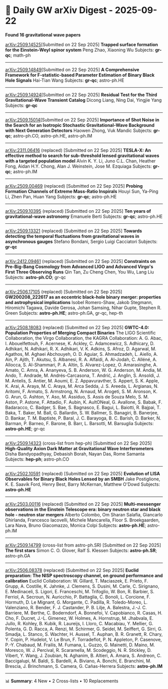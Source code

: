 # 📡 Daily GW arXiv Digest - 2025-09-22
**Found 16 gravitational wave papers**

[arXiv:2509.14525](https://arxiv.org/abs/2509.14525)[Submitted on 22 Sep 2025]
**Trapped surface formation for the Einstein-Weyl spinor system**
Peng Zhao, Xiaoning Wu
Subjects: **gr-qc**; math-ph

---

[arXiv:2509.14849](https://arxiv.org/abs/2509.14849)[Submitted on 22 Sep 2025]
**A Comprehensive Framework for F-statistic-based Parameter Estimation of Binary Black Hole Signals**
Hai-Tian Wang
Subjects: **gr-qc**; astro-ph.HE

---

[arXiv:2509.14924](https://arxiv.org/abs/2509.14924)[Submitted on 22 Sep 2025]
**Residual Test for the Third Gravitational-Wave Transient Catalog**
Dicong Liang, Ning Dai, Yingjie Yang
Subjects: **gr-qc**

---

[arXiv:2509.15014](https://arxiv.org/abs/2509.15014)[Submitted on 22 Sep 2025]
**Importance of Shot Noise in the Search for an Isotropic Stochastic Gravitational-Wave Background with Next Generation Detectors**
Haowen Zhong, Vuk Mandic
Subjects: **gr-qc**; astro-ph.CO, astro-ph.HE, astro-ph.IM

---

[arXiv:2311.06416](https://arxiv.org/abs/2311.06416) (replaced) [Submitted on 22 Sep 2025]
**TESLA-X: An effective method to search for sub-threshold lensed gravitational waves with a targeted population model**
Alvin K. Y. Li, Juno C.L. Chan, Heather Fong, Aidan H.Y. Chong, Alan J. Weinstein, Jose M. Ezquiaga
Subjects: **gr-qc**; astro-ph.IM

---

[arXiv:2509.00469](https://arxiv.org/abs/2509.00469) (replaced) [Submitted on 22 Sep 2025]
**Probing Formation Channels of Extreme Mass-Ratio Inspirals**
Houyi Sun, Ya-Ping Li, Zhen Pan, Huan Yang
Subjects: **gr-qc**; astro-ph.HE

---

[arXiv:2509.10395](https://arxiv.org/abs/2509.10395) (replaced) [Submitted on 22 Sep 2025]
**Ten years of gravitational-wave astronomy**
Emanuele Berti
Subjects: **gr-qc**; astro-ph.HE

---

[arXiv:2509.13321](https://arxiv.org/abs/2509.13321) (replaced) [Submitted on 22 Sep 2025]
**Towards detecting the temporal fluctuations from gravitational waves in asynchronous gauges**
Stefano Bondani, Sergio Luigi Cacciatori
Subjects: **gr-qc**

---

[arXiv:2412.09461](https://arxiv.org/abs/2412.09461) (replaced) [Submitted on 22 Sep 2025]
**Constraints on Pre-Big-Bang Cosmology from Advanced LIGO and Advanced Virgo's First Three Observing Runs**
Qin Tan, Zu Cheng Chen, You Wu, Lang Liu
Subjects: **astro-ph.CO**; gr-qc

---

[arXiv:2506.17105](https://arxiv.org/abs/2506.17105) (replaced) [Submitted on 22 Sep 2025]
**GW200208_222617 as an eccentric black-hole binary merger: properties and astrophysical implications**
Isobel Romero-Shaw, Jakob Stegmann, Hiromichi Tagawa, Davide Gerosa, Johan Samsing, Nihar Gupte, Stephen R. Green
Subjects: **astro-ph.HE**; astro-ph.GA, gr-qc, hep-th

---

[arXiv:2508.18083](https://arxiv.org/abs/2508.18083) (replaced) [Submitted on 22 Sep 2025]
**GWTC-4.0: Population Properties of Merging Compact Binaries**
The LIGO Scientific Collaboration, the Virgo Collaboration, the KAGRA Collaboration: A. G. Abac, I. Abouelfettouh, F. Acernese, K. Ackley, C. Adamcewicz, S. Adhicary, D. Adhikari, N. Adhikari, R. X. Adhikari, V. K. Adkins, S. Afroz, D. Agarwal, M. Agathos, M. Aghaei Abchouyeh, O. D. Aguiar, S. Ahmadzadeh, L. Aiello, A. Ain, P. Ajith, T. Akutsu, S. Albanesi, R. A. Alfaidi, A. Al-Jodah, C. Alléné, A. Allocca, S. Al-Shammari, P. A. Altin, S. Alvarez-Lopez, O. Amarasinghe, A. Amato, C. Amra, A. Ananyeva, S. B. Anderson, W. G. Anderson, M. Andia, M. Ando, T. Andrade, M. Andrés-Carcasona, T. Andrić, J. Anglin, S. Ansoldi, J. M. Antelis, S. Antier, M. Aoumi, E. Z. Appavuravther, S. Appert, S. K. Apple, K. Arai, A. Araya, M. C. Araya, M. Arca Sedda, J. S. Areeda, L. Argianas, N. Aritomi, F. Armato, S. Armstrong, N. Arnaud, M. Arogeti, S. M. Aronson, K. G. Arun, G. Ashton, Y. Aso, M. Assiduo, S. Assis de Souza Melo, S. M. Aston, P. Astone, F. Attadio, F. Aubin, K. AultONeal, G. Avallone, S. Babak, F. Badaracco, C. Badger, S. Bae, S. Bagnasco, E. Bagui, L. Baiotti, R. Bajpai, T. Baka, T. Baker, M. Ball, G. Ballardin, S. W. Ballmer, S. Banagiri, B. Banerjee, D. Bankar, T. M. Baptiste, P. Baral, J. C. Barayoga, B. C. Barish, D. Barker, N. Barman, P. Barneo, F. Barone, B. Barr, L. Barsotti, M. Barsuglia
Subjects: **astro-ph.HE**; gr-qc

---

[arXiv:2509.14323](https://arxiv.org/abs/2509.14323) (cross-list from hep-ph) [Submitted on 22 Sep 2025]
**High-Quality Axion Dark Matter at Gravitational Wave Interferometers**
Disha Bandyopadhyay, Debasish Borah, Nayan Das, Rome Samanta
Subjects: **hep-ph**; astro-ph.CO

---

[arXiv:2502.10591](https://arxiv.org/abs/2502.10591) (replaced) [Submitted on 22 Sep 2025]
**Evolution of LISA Observables for Binary Black Holes Lensed by an SMBH**
Jake Postiglione, K. E. Saavik Ford, Henry Best, Barry McKernan, Matthew O'Dowd
Subjects: **astro-ph.HE**

---

[arXiv:2503.00116](https://arxiv.org/abs/2503.00116) (replaced) [Submitted on 22 Sep 2025]
**Multi-messenger observations in the Einstein Telescope era: binary neutron star and black hole - neutron star mergers**
Alberto Colombo, Om Sharan Salafia, Giancarlo Ghirlanda, Francesco Iacovelli, Michele Mancarella, Floor S. Broekgaarden, Lara Nava, Bruno Giacomazzo, Monica Colpi
Subjects: **astro-ph.HE**; astro-ph.IM

---

[arXiv:2509.14799](https://arxiv.org/abs/2509.14799) (cross-list from astro-ph.SR) [Submitted on 22 Sep 2025]
**The first stars**
Simon C. O. Glover, Ralf S. Klessen
Subjects: **astro-ph.SR**; astro-ph.GA

---

[arXiv:2506.08378](https://arxiv.org/abs/2506.08378) (replaced) [Submitted on 22 Sep 2025]
**Euclid preparation: The NISP spectroscopy channel, on ground performance and calibration**
Euclid Collaboration: W. Gillard, T. Maciaszek, E. Prieto, F. Grupp, A. Costille, K. Jahnke, J. Clemens, S. Dusini, M. Carle, C. Sirignano, E. Medinaceli, S. Ligori, E. Franceschi, M. Trifoglio, W. Bon, R. Barbier, S. Ferriol, A. Secroun, N. Auricchio, P. Battaglia, C. Bonoli, L. Corcione, F. Hormuth, D. Le Mignant, G. Morgante, C. Padilla, R. Toledo-Moreo, L. Valenziano, R. Bender, F. J. Castander, P. B. Lilje, A. Balestra, J.-J. C. Barriere, M. Berthe, C. Boderndorf, A. Bonnefoi, V. Capobianco, R. Casas, H. Cho, F. Ducret, J.-L. Gimenez, W. Holmes, A. Hornstrup, M. Jhabvala, E. Jullo, R. Kohley, B. Kubik, R. Laureijs, I. Lloro, C. Macabiau, Y. Mellier, G. Polenta, G. D. Racca, A. Renzi, M. Schirmer, G. Seidel, M. Seiffert, G. Sirri, G. Smadja, L. Stanco, S. Wachter, H. Aussel, T. Auphan, B. R. Granett, R. Chary, Y. Copin, P. Hudelot, V. Le Brun, F. Torradeflot, P. N. Appleton, P. Casenove, P.-Y. Chabaud, M. Frailis, M. Fumana, L. Guzzo, G. Mainetti, D. Maino, M. Moresco, W. J. Percival, R. Scaramella, M. Scodeggio, N. R. Stickley, D. Vibert, Y. Wang, J. Zoubian, N. Aghanim, B. Altieri, A. Amara, S. Andreon, C. Baccigalupi, M. Baldi, S. Bardelli, A. Biviano, A. Bonchi, E. Branchini, M. Brescia, J. Brinchmann, S. Camera, G. Cañas-Herrera
Subjects: **astro-ph.IM**

---

📊 **Summary**: 4 New • 2 Cross-lists • 10 Replacements